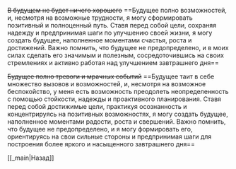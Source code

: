 ~~В будущем не будет ничего хорошего~~
==Будущее полно возможностей, и, несмотря на возможные трудности, я могу сформировать позитивный и полноценный путь. Ставя перед собой цели, сохраняя надежду и предпринимая шаги по улучшению своей жизни, я могу создать будущее, наполненное моментами счастья, роста и достижений. Важно помнить, что будущее не предопределено, и в моих силах сделать его значимым и полезным, сосредоточившись на своих стремлениях и активно работая над улучшением завтрашнего дня==

~~Будущее полно тревоги и мрачных событий~~
==Будущее таит в себе множество вызовов и возможностей, и, несмотря на возможное беспокойство, у меня есть возможность преодолеть неопределенность с помощью стойкости, надежды и проактивного планирования. Ставя перед собой достижимые цели, практикуя осознанность и концентрируясь на позитивных возможностях, я могу создать будущее, наполненное моментами радости, роста и свершений. Важно помнить, что будущее не предопределено, и я могу формировать его, ориентируясь на свои сильные стороны и предпринимая шаги для построения более яркого и насыщенного завтрашнего дня==

[[_main|Назад]]

